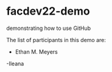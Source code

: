 # facdev22-demo
demonstrating how to use GitHub

The list of participants in this demo are:

- Ethan M. Meyers

-Ileana


